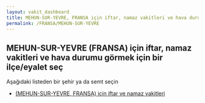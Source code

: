 ```yaml
---
layout: vakit_dashboard
title: MEHUN-SUR-YEVRE, FRANSA için iftar, namaz vakitleri ve hava durumu - ilçe/eyalet seç
permalink: /FRANSA/MEHUN-SUR-YEVRE
---
```


## MEHUN-SUR-YEVRE (FRANSA) için iftar, namaz vakitleri ve hava durumu  görmek için bir ilçe/eyalet seç

Aşağıdaki listeden bir şehir ya da semt seçin

* [ (MEHUN-SUR-YEVRE, FRANSA) için iftar ve namaz vakitleri](/FRANSA/MEHUN-SUR-YEVRE/)

<script type="text/javascript">
  var GLOBAL_COUNTRY = 'FRANSA';
  var GLOBAL_CITY = 'MEHUN-SUR-YEVRE';
  var GLOBAL_STATE = 'MEHUN-SUR-YEVRE';
</script>
